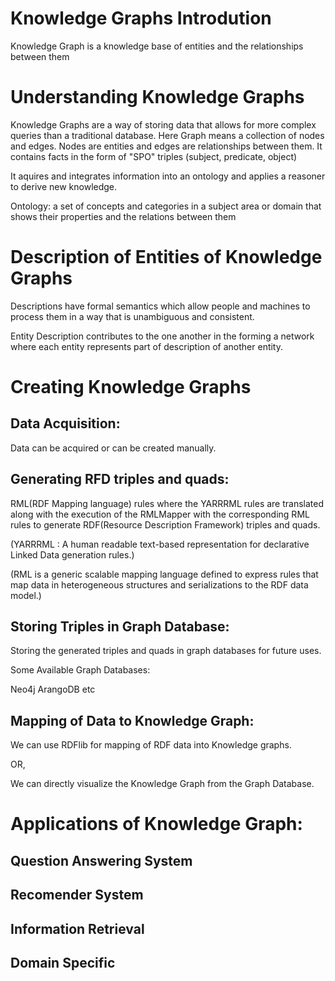 # Knowledge Graphs Introdution
Knowledge Graph is a knowledge base of entities and the relationships between them

# Understanding Knowledge Graphs
Knowledge Graphs are a way of storing data that allows for more complex queries than a traditional database.
Here Graph means a collection of nodes and edges. Nodes are entities and edges are relationships between them. It contains facts in the form of "SPO" triples (subject, predicate, object) 

It aquires and integrates information into an ontology and applies a reasoner to derive new knowledge. 

Ontology: a set of concepts and categories in a subject area or domain that shows their properties and the relations between them


# Description of Entities of Knowledge Graphs

Descriptions have formal semantics which allow people and machines to process them in a way that is unambiguous and consistent.

Entity Description contributes to the one another in the forming a network where each entity represents part of description of another entity.


# Creating Knowledge Graphs

## Data Acquisition:
Data can be acquired  or can be created manually.

## Generating RFD triples and quads:
RML(RDF Mapping language) rules where the YARRRML rules are translated along with the execution of the RMLMapper with the corresponding RML rules to generate RDF(Resource Description Framework) triples and quads.

(YARRRML : A human readable text-based representation for declarative Linked Data generation rules.)

(RML is a generic scalable mapping language defined to express rules that map data in heterogeneous structures and serializations to the RDF data model.)

## Storing Triples in Graph Database:

Storing the generated triples and quads in graph databases for future uses.

Some Available Graph Databases:

Neo4j
ArangoDB etc

## Mapping of Data to Knowledge Graph:

We can use RDFlib for mapping of RDF data into Knowledge graphs.

OR,

We can directly visualize the Knowledge Graph from the Graph Database.

# Applications of Knowledge Graph:
## Question Answering System
## Recomender System
## Information Retrieval
## Domain Specific
